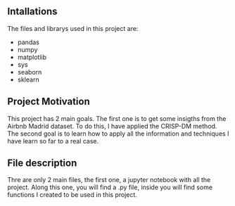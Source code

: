## Intallations
The files and librarys used in this project are:
* pandas
* numpy
* matplotlib
* sys
* seaborn
* sklearn



## Project Motivation

This project has 2 main goals. The first one is to get some insigths from the Airbnb Madrid dataset. To do this, I have applied the CRISP-DM method.
The second goal is to learn how to apply all the information and techniques I have learn so far to a real case.

## File description

Thre are only 2 main files, the first one, a jupyter notebook with all the project. Along this one, you will find a .py file, inside you will find some functions I created to be used in this project.
